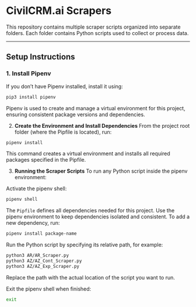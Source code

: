 # CivilCRM.ai Scrapers

This repository contains multiple scraper scripts organized into separate folders. Each folder contains Python scripts used to collect or process data.

---

## Setup Instructions

### 1. Install Pipenv

If you don’t have Pipenv installed, install it using:

```bash
pip3 install pipenv
```

Pipenv is used to create and manage a virtual environment for this project, ensuring consistent package versions and dependencies.

2. **Create the Environment and Install Dependencies**
From the project root folder (where the Pipfile is located), run:

```bash
pipenv install
```

This command creates a virtual environment and installs all required packages specified in the Pipfile.

3. **Running the Scraper Scripts**
To run any Python script inside the pipenv environment:

Activate the pipenv shell:

```bash
pipenv shell
```


The `Pipfile` defines all dependencies needed for this project.
Use the pipenv environment to keep dependencies isolated and consistent.
To add a new dependency, run:

```bash
pipenv install package-name
```

Run the Python script by specifying its relative path, for example:

```bash
python3 AR/AR_Scraper.py
python3 AZ/AZ_Cont_Scraper.py
python3 AZ/AZ_Exp_Scraper.py
```

Replace the path with the actual location of the script you want to run.

Exit the pipenv shell when finished:

```bash
exit
```
